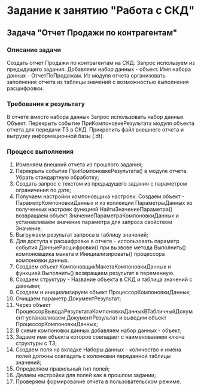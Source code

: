 # Задание к занятию "Работа с СКД"

## Задача "Отчет Продажи по контрагентам"

### Описание задачи

Создать отчет Продажи по контрагентам на СКД. Запрос используем из предыдущего задания. Добавляем набор данных - объект. Имя набора данных - ОтчетПоПродажам.
Из модуля отчета организовать заполнение отчета из таблицы значений с возможностью выполнения расшифровки.

### Требования к результату

В отчете вместо набора данных Запрос использовать набор данных Объект. Перекрыть событие ПриКомпоновкеРезультата модуля объекта отчета для передачи ТЗ в СКД. Прикрепить файл внешнего отчета и выгрузку информационной базы (.dt).


### Процесс выполнения

1. Изменяем внешний отчета из прошлого задания;
2. Перекрыть событие ПриКомпоновкеРезультата() в модуле отчета. Убрать стандартную обработку;
3. Создать запрос с текстом из предыдущего задания с параметром ограничения по дате;
3. Получаем настройки компоновщика настроек. Создаем объект - ПараметрКомпоновкиДанных и из коллекции ПараметрыДанных 
   из полученных настроек функцией НайтиЗначениеПараметра() возвращаем объект ЗначениеПараметраКомпоновкиДанных и устанавливаем значение параметра для запроса 
   свойством Значение;
4. Выгружаем результат запроса в таблицу значений;   
5. Для доступа к расшифровке в отчете - использовать параметр события ДанныеРасшифровки() при вызвове метода Выполнить() компоновщика макета 
   и Инициализировать() процессора компоновки данных.
6. Создаем объект КомпоновщикМакетаКомпоновкиДанных и функцией Выполнить() возвращаем результат в переменную. 
7. Создаем структуру - Название объекта в СКД и таблица значений с данными;
8. Создаем и инициализируем объект ПроцессорКомпоновкиДанных;
9. Очищаем параметр ДокументРезультат;
10. Через объект ПроцессорВыводаРезультатаКомпоновкиДанныхВТабличныйДокумент устанавливаем ДокументРезультат и выводим объект ПроцессорКомпоновкиДанных;
11. В схеме компоновки данных добавляем набор данных - объект;
12. Задаем имя объекта которое совпадает с наименованием ключа структуры с ТЗ;
13. Создаем поля на вкладке Наборы данных - количество и имена полей должны совпадать с колонками переданной таблицы значений;
14. Определяем правильный тип полей; 
15. Делаем настройки для полей как в прошлом задании;
16. Проверяем формирование отчета в пользовательском режиме.
